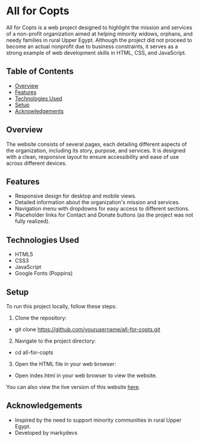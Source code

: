 # All for Copts

All for Copts is a web project designed to highlight the mission and services of a non-profit organization aimed at helping minority widows, orphans, and needy families in rural Upper Egypt. Although the project did not proceed to become an actual nonprofit due to business constraints, it serves as a strong example of web development skills in HTML, CSS, and JavaScript.

## Table of Contents

- [Overview](#overview)
- [Features](#features)
- [Technologies Used](#technologies-used)
- [Setup](#setup)
- [Acknowledgements](#acknowledgements)

## Overview

The website consists of several pages, each detailing different aspects of the organization, including its story, purpose, and services. It is designed with a clean, responsive layout to ensure accessibility and ease of use across different devices.

## Features

- Responsive design for desktop and mobile views.
- Detailed information about the organization's mission and services.
- Navigation menu with dropdowns for easy access to different sections.
- Placeholder links for Contact and Donate buttons (as the project was not fully realized).

## Technologies Used

- HTML5
- CSS3
- JavaScript
- Google Fonts (Poppins)

## Setup

To run this project locally, follow these steps:

1. Clone the repository:
- git clone https://github.com/yourusername/all-for-copts.git
2. Navigate to the project directory:
- cd all-for-copts
3. Open the HTML file in your web browser:
- Open index.html in your web browser to view the website.

You can also view the live version of this website [here](https://markydevs.github.io/nonprofit-site/index.html).

## Acknowledgements
- Inspired by the need to support minority communities in rural Upper Egypt.
- Developed by markydevs
